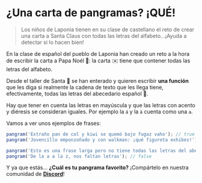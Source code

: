 # ¿Una carta de pangramas? ¡QUÉ!

> Los niños de Laponia tienen en su clase de castellano el reto de crear una carta a Santa Claus con todas las letras del alfabeto...¡Ayuda a detectar si lo hacen bien!

En la clase de español del pueblo de Laponia han creado un reto a la hora de escribir la carta a Papa Noél 🎅: la carta ✉️ tiene que contener todas las letras del alfabeto.

Desde el taller de Santa 🎅 se han enterado y quieren escribir **una función** que les diga si realmente la cadena de texto que les llega tiene, efectivamente, todas las letras del abecedario español 🔎.

Hay que tener en cuenta las letras en mayúscula y que las letras con acento y diéresis se consideran iguales. Por ejemplo la `á` y la `ä` cuenta como una `a`.

Vamos a ver unos ejemplos de frases:

```javascript
pangram('Extraño pan de col y kiwi se quemó bajo fugaz vaho'); // true
pangram('Jovencillo emponzoñado y con walkman: ¡qué figurota exhibes!'); // true

pangram('Esto es una frase larga pero no tiene todas las letras del abecedario'); // false
pangram('De la a a la z, nos faltan letras'); // false
```

Y ya que estás... **¿Cuál es tu pangrama favorito?** ¡Compártelo en nuestra comunidad de [**Discord**](https://discord.com/invite/midudev)!
